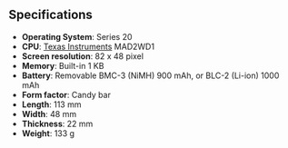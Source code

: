 ## Specifications
* **Operating System**: Series 20
* **CPU**: [Texas Instruments](https://en.wikipedia.org/wiki/Texas_Instruments) MAD2WD1
* **Screen resolution**: 82 x 48 pixel
* **Memory**: Built-in 1 KB
* **Battery**: Removable  BMC-3 (NiMH) 900 mAh, or  BLC-2 (Li-ion) 1000 mAh
* **Form factor**: Candy bar
* **Length**: 113 mm
* **Width**: 48 mm
* **Thickness**: 22 mm
* **Weight**: 133 g